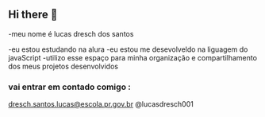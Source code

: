 ## Hi there 👋

-meu nome é lucas dresch dos santos

-eu estou estudando na alura
-eu estou me desevolveldo na liguagem do javaScript
-utilizo esse espaço para minha organização e compartilhamento dos meus projetos desenvolvidos
### vai entrar em contado comigo :
dresch.santos.lucas@escola.pr.gov.br
@lucasdresch001
